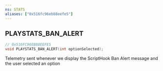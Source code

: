 ```yaml
---
ns: STATS
aliases: ["0x516fc96eb88eefe5"]
---
```

## PLAYSTATS_BAN_ALERT

```c
// 0x516FC96EB88EEFE5
void PLAYSTATS_BAN_ALERT(int optionSelected);
```

Telemetry sent whenever we display the ScriptHook Ban Alert message and the user selected an option

